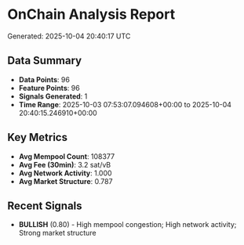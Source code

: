 # OnChain Analysis Report
Generated: 2025-10-04 20:40:17 UTC

## Data Summary
- **Data Points**: 96
- **Feature Points**: 96
- **Signals Generated**: 1
- **Time Range**: 2025-10-03 07:53:07.094608+00:00 to 2025-10-04 20:40:15.246910+00:00

## Key Metrics
- **Avg Mempool Count**: 108377
- **Avg Fee (30min)**: 3.2 sat/vB
- **Avg Network Activity**: 1.000
- **Avg Market Structure**: 0.787

## Recent Signals
- **BULLISH** (0.80) - High mempool congestion; High network activity; Strong market structure
